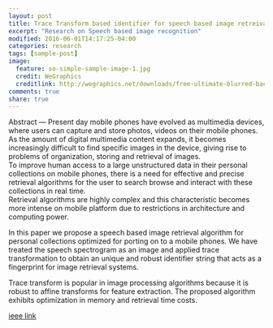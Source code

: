 ```yaml
---
layout: post
title: Trace Transform based identifier for speech based image retreival in Mobile phones
excerpt: "Research on Speech based image recognition"
modified: 2016-06-01T14:17:25-04:00
categories: research
tags: [sample-post]
image:
  feature: so-simple-sample-image-1.jpg
  credit: WeGraphics
  creditlink: http://wegraphics.net/downloads/free-ultimate-blurred-background-pack/
comments: true
share: true
---
```


Abstract —
Present day mobile phones have evolved as multimedia devices, where users can capture and store photos, videos on
their mobile phones.
As the amount of digital multimedia content expands, it becomes increasingly difficult to find specific images in  the  device,  giving  rise  to  problems  of  organization,  storing and  retrieval  of  images.  
To  improve  human  access  to  a  large unstructured data in their personal collections on mobile phones, there  is  a  need  for  effective  and  precise  retrieval  algorithms  for the  user  to  search  browse  and  interact  with  these  collections in  real  time.  
Retrieval  algorithms  are  highly  complex  and  this characteristic  becomes  more  intense  on  mobile  platform  due  to restrictions  in  architecture  and  computing  power.  

In  this  paper we propose a speech based image retrieval algorithm for personal collections  optimized  for  porting  on  to  a  mobile  phones.  We have  treated  the  speech  spectrogram  as  an  image  and  applied trace  transformation  to  obtain  an  unique  and  robust  identifier string that acts as a fingerprint for image retrieval systems.

Trace transform is popular in image processing algorithms because it is robust to affine transforms for feature extraction. The proposed algorithm  exhibits  optimization  in  memory  and  retrieval  time costs.

[ieee link](http://ieeexplore.ieee.org/document/6637307/)
